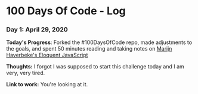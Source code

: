 # 100 Days Of Code - Log

### Day 1: April 29, 2020

**Today's Progress**: Forked the #100DaysOfCode repo, made adjustments to the goals, and spent 50 minutes reading and taking notes on [Marijn Haverbeke's Eloquent JavaScript](https://eloquentjavascript.net/)

**Thoughts:** I forgot I was supposed to start this challenge today and I am very, very tired.

**Link to work:** You're looking at it.
